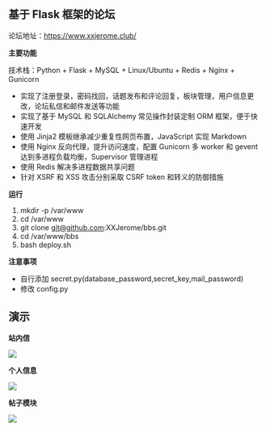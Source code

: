 ## 基于 Flask 框架的论坛

论坛地址：https://www.xxjerome.club/

**主要功能**

技术栈：Python + Flask + MySQL + Linux/Ubuntu + Redis + Nginx + Gunicorn
- 实现了注册登录，密码找回，话题发布和评论回复，板块管理，用户信息更改，论坛私信和邮件发送等功能
- 实现了基于 MySQL 和 SQLAlchemy 常见操作封装定制 ORM 框架，便于快速开发
- 使用 Jinja2 模板继承减少重复性网页布置，JavaScript 实现 Markdown
- 使用 Nginx 反向代理，提升访问速度，配置 Gunicorn 多 worker 和 gevent 达到多进程负载均衡，Supervisor 管理进程
- 使用 Redis 解决多进程数据共享问题
- 针对 XSRF 和 XSS 攻击分别采取 CSRF token 和转义的防御措施

**运行**

1. mkdir -p /var/www
2. cd /var/www
3. git clone git@github.com:XXJerome/bbs.git
4. cd /var/www/bbs
5. bash deploy.sh

**注意事项**

- 自行添加 secret.py(database_password,secret_key,mail_password) 
- 修改 config.py

## 演示
**站内信**

![](https://github.com/XXJerome/bbs/blob/master/images/message.gif)

**个人信息**

![](https://github.com/XXJerome/bbs/blob/master/images/personal_message.gif)

**帖子模块**

![](https://github.com/XXJerome/bbs/blob/master/images/topic.gif)

